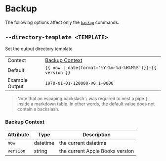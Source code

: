 # Backup

The following options affect only the [`backup`][backup] commands.

## `--directory-template <TEMPLATE>`

Set the output directory template

|                |                                                            |
| -------------- | ---------------------------------------------------------- |
| Context        | [Backup Context](#backup-context)                          |
| Default        | `{{ now \| date(format='%Y-%m-%d-%H%M%S')}}-{{ version }}` |
| Example Output | `1970-01-01-120000-v0.1-0000`                              |

> <i class="fa fa-exclamation-circle"></i> Note that an escaping backslash `\`
> was required to nest a pipe `|` inside a markdown table. In other words, the
> default value does not contain a backslash.

### Backup Context

| Attribute | Type     | Description                     |
| --------- | -------- | ------------------------------- |
| `now`     | datetime | the current datetime            |
| `version` | string   | the current Apple Books version |

[backup]: ./01-commands.md#backup
